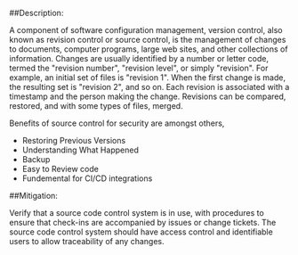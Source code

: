 ##Description:

A component of software configuration management, version control, also known
as revision control or source control, is the management of changes to documents,
computer programs, large web sites, and other collections of information.
Changes are usually identified by a number or letter code, termed the "revision number",
"revision level", or simply "revision". For example, an initial set of files
is "revision 1". When the first change is made, the resulting set is "revision 2",
and so on. Each revision is associated with a timestamp and the person making the
change. Revisions can be compared, restored, and with some types of files, merged.

Benefits of source control for security are amongst others,
- Restoring Previous Versions
- Understanding What Happened
- Backup
- Easy to Review code
- Fundemental for CI/CD integrations

##Mitigation:

Verify that a source code control system is in use, with procedures to
ensure that check-ins are accompanied by issues or change tickets. 
The source code control system should have access control and 
identifiable users to allow traceability of any changes.
